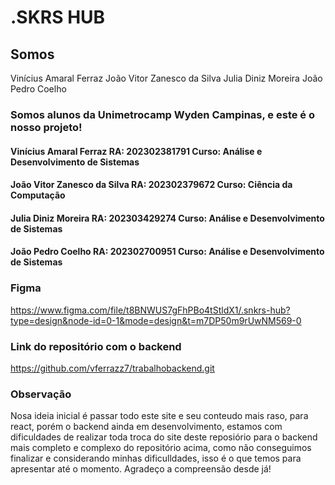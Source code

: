 # .SKRS HUB

## Somos 
Vinícius Amaral Ferraz
João Vitor Zanesco da Silva
Julia Diniz Moreira
João Pedro Coelho

### Somos alunos da Unimetrocamp Wyden Campinas, e este é o nosso projeto!

#### Vinícius Amaral Ferraz RA: 202302381791 Curso: Análise e Desenvolvimento de Sistemas
#### João Vitor Zanesco da Silva RA: 202302379672 Curso: Ciência da Computação
#### Julia Diniz Moreira RA: 202303429274 Curso: Análise e Desenvolvimento de Sistemas
#### João Pedro Coelho  RA: 202302700951 Curso: Análise e Desenvolvimento de Sistemas

### Figma 
https://www.figma.com/file/t8BNWUS7gFhPBo4tStldX1/.snkrs-hub?type=design&node-id=0-1&mode=design&t=m7DP50m9rUwNM569-0

### Link do repositório com o backend
https://github.com/vferrazz7/trabalhobackend.git

### Observação
Nosa ideia inicial é passar todo este site e seu conteudo mais raso, para react, porém o backend ainda em desenvolvimento, estamos com dificuldades de realizar toda troca do site deste reposiório para o backend mais completo e complexo do repositório acima, como não conseguimos finalizar e considerando minhas dificulldades, isso é o que temos para apresentar até o momento. Agradeço a compreensão desde já!
